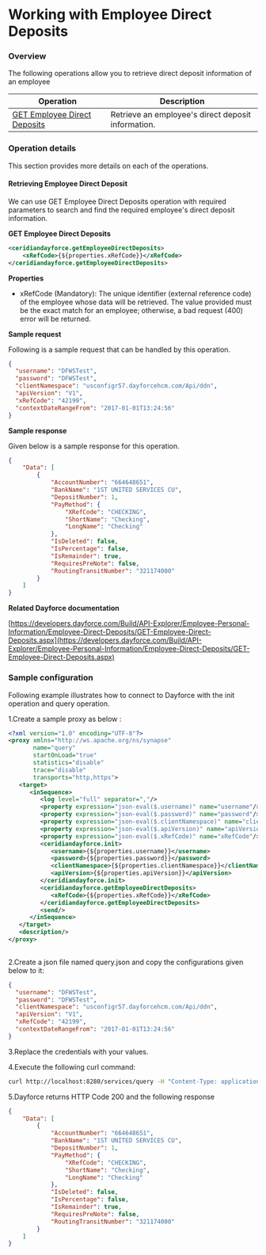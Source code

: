 # Working with Employee Direct Deposits

### Overview 

The following operations allow you to retrieve direct deposit information of an employee

| Operation | Description |
| ------------- |-------------|
|[GET Employee Direct Deposits](#retrieving-employee-direct-deposit)| Retrieve an employee's direct deposit information. |

### Operation details

This section provides more details on each of the operations.

#### Retrieving Employee Direct Deposit
We can use GET Employee Direct Deposits operation with required parameters to search and find the required employee's direct deposit information.

**GET Employee Direct Deposits**
```xml
<ceridiandayforce.getEmployeeDirectDeposits>
    <xRefCode>{${properties.xRefCode}}</xRefCode>
</ceridiandayforce.getEmployeeDirectDeposits>
```

**Properties**

* xRefCode (Mandatory): The unique identifier (external reference code) of the employee whose data will be retrieved. The value provided must be the exact match for an employee; otherwise, a bad request (400) error will be returned.

**Sample request**

Following is a sample request that can be handled by this operation.

```json
{
  "username": "DFWSTest",
  "password": "DFWSTest",
  "clientNamespace": "usconfigr57.dayforcehcm.com/Api/ddn",
  "apiVersion": "V1",
  "xRefCode": "42199",
  "contextDateRangeFrom": "2017-01-01T13:24:56"
}
```

**Sample response**

Given below is a sample response for this operation.

```json
{
    "Data": [
        {
            "AccountNumber": "664648651",
            "BankName": "1ST UNITED SERVICES CU",
            "DepositNumber": 1,
            "PayMethod": {
                "XRefCode": "CHECKING",
                "ShortName": "Checking",
                "LongName": "Checking"
            },
            "IsDeleted": false,
            "IsPercentage": false,
            "IsRemainder": true,
            "RequiresPreNote": false,
            "RoutingTransitNumber": "321174000"
        }
    ]
}
```

**Related Dayforce documentation**

[https://developers.dayforce.com/Build/API-Explorer/Employee-Personal-Information/Employee-Direct-Deposits/GET-Employee-Direct-Deposits.aspx](https://developers.dayforce.com/Build/API-Explorer/Employee-Personal-Information/Employee-Direct-Deposits/GET-Employee-Direct-Deposits.aspx)

### Sample configuration

Following example illustrates how to connect to Dayforce with the init operation and query operation.

1.Create a sample proxy as below :
```xml
<?xml version="1.0" encoding="UTF-8"?>
<proxy xmlns="http://ws.apache.org/ns/synapse"
       name="query"
       startOnLoad="true"
       statistics="disable"
       trace="disable"
       transports="http,https">
   <target>
      <inSequence>
         <log level="full" separator=","/>
         <property expression="json-eval($.username)" name="username"/>
         <property expression="json-eval($.password)" name="password"/>
         <property expression="json-eval($.clientNamespace)" name="clientNamespace"/>
         <property expression="json-eval($.apiVersion)" name="apiVersion"/>
         <property expression="json-eval($.xRefCode)" name="xRefCode"/>
         <ceridiandayforce.init>
            <username>{${properties.username}}</username>
            <password>{${properties.password}}</password>
            <clientNamespace>{${properties.clientNamespace}}</clientNamespace>
            <apiVersion>{${properties.apiVersion}}</apiVersion>
         </ceridiandayforce.init>
         <ceridiandayforce.getEmployeeDirectDeposits>
            <xRefCode>{${properties.xRefCode}}</xRefCode>
         </ceridiandayforce.getEmployeeDirectDeposits>
         <send/>
      </inSequence>
   </target>
   <description/>
</proxy>
                                
```

2.Create a json file named query.json and copy the configurations given below to it:

```json
{
  "username": "DFWSTest",
  "password": "DFWSTest",
  "clientNamespace": "usconfigr57.dayforcehcm.com/Api/ddn",
  "apiVersion": "V1",
  "xRefCode": "42199",
  "contextDateRangeFrom": "2017-01-01T13:24:56"
}
```
3.Replace the credentials with your values.

4.Execute the following curl command:

```bash
curl http://localhost:8280/services/query -H "Content-Type: application/json" -d @query.json
```
5.Dayforce returns HTTP Code 200 and the following response

```json
{
    "Data": [
        {
            "AccountNumber": "664648651",
            "BankName": "1ST UNITED SERVICES CU",
            "DepositNumber": 1,
            "PayMethod": {
                "XRefCode": "CHECKING",
                "ShortName": "Checking",
                "LongName": "Checking"
            },
            "IsDeleted": false,
            "IsPercentage": false,
            "IsRemainder": true,
            "RequiresPreNote": false,
            "RoutingTransitNumber": "321174000"
        }
    ]
}
```
